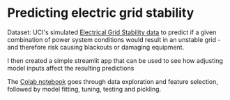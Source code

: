 # Predicting electric grid stability
Dataset: UCI's simulated 
[Electrical Grid Stability data](https://archive.ics.uci.edu/ml/datasets/Electrical+Grid+Stability+Simulated+Data+) 
to predict if a given combination of power system conditions would result in an unstable grid - and therefore risk 
causing blackouts or damaging equipment.

I then created a simple streamlit app
that can be used to see how adjusting model inputs affect the resulting predictions

The [Colab notebook](https://github.com/rahultg08/electric-grid-stability/blob/master/grid_stability.ipynb) goes through data exploration and 
feature selection, followed by model fitting, tuning, testing and pickling.
